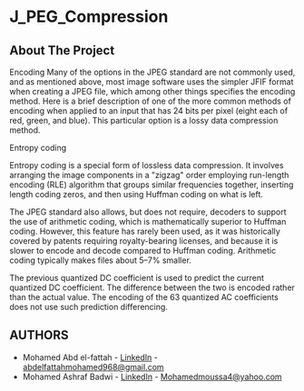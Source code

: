 # J_PEG_Compression
<!-- ABOUT THE PROJECT -->
## About The Project

Encoding
Many of the options in the JPEG standard are not commonly used, and as mentioned above, most image software uses the simpler JFIF format when creating a JPEG file, which among other things specifies the encoding method. Here is a brief description of one of the more common methods of encoding when applied to an input that has 24 bits per pixel (eight each of red, green, and blue). This particular option is a lossy data compression method. 

Entropy coding

Entropy coding is a special form of lossless data compression. It involves arranging the image components in a "zigzag" order employing run-length encoding (RLE) algorithm that groups similar frequencies together, inserting length coding zeros, and then using Huffman coding on what is left.

The JPEG standard also allows, but does not require, decoders to support the use of arithmetic coding, which is mathematically superior to Huffman coding. However, this feature has rarely been used, as it was historically covered by patents requiring royalty-bearing licenses, and because it is slower to encode and decode compared to Huffman coding. Arithmetic coding typically makes files about 5–7% smaller.

The previous quantized DC coefficient is used to predict the current quantized DC coefficient. The difference between the two is encoded rather than the actual value. The encoding of the 63 quantized AC coefficients does not use such prediction differencing. 

<!-- AUTHORS -->
 ## AUTHORS
* Mohamed Abd el-fattah - [LinkedIn](https://www.linkedin.com/in/mohamed-abdelfattah-28a283189/) - abdelfattahmohamed968@gmail.com
* Mohamed Ashraf Badwi - [LinkedIn](https://www.linkedin.com/in/mohamed-moussa-baab731a5/) - Mohamedmoussa4@yahoo.com

